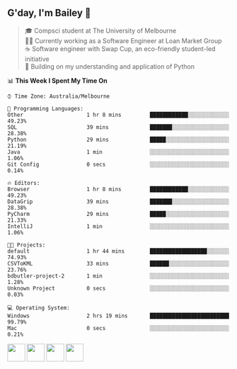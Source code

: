 ## G'day, I'm Bailey 👋

> 🎓 Compsci student at The University of Melbourne <br>
> 👨‍💻 Currently working as a Software Engineer at Loan Market Group <br>
> ☕️ Software engineer with Swap Cup, an eco-friendly student-led initiative <br>
> 🌱 Building on my understanding and application of Python

<!--START_SECTION:waka-->
📊 **This Week I Spent My Time On** 

```text
⌚︎ Time Zone: Australia/Melbourne

💬 Programming Languages: 
Other                    1 hr 8 mins         ████████████░░░░░░░░░░░░░   49.23% 
SQL                      39 mins             ███████░░░░░░░░░░░░░░░░░░   28.38% 
Python                   29 mins             █████░░░░░░░░░░░░░░░░░░░░   21.19% 
Java                     1 min               ░░░░░░░░░░░░░░░░░░░░░░░░░   1.06% 
Git Config               0 secs              ░░░░░░░░░░░░░░░░░░░░░░░░░   0.14%

🔥 Editors: 
Browser                  1 hr 8 mins         ████████████░░░░░░░░░░░░░   49.23% 
DataGrip                 39 mins             ███████░░░░░░░░░░░░░░░░░░   28.38% 
PyCharm                  29 mins             █████░░░░░░░░░░░░░░░░░░░░   21.33% 
IntelliJ                 1 min               ░░░░░░░░░░░░░░░░░░░░░░░░░   1.06%

🐱‍💻 Projects: 
default                  1 hr 44 mins        ██████████████████░░░░░░░   74.93% 
CSVToKML                 33 mins             ██████░░░░░░░░░░░░░░░░░░░   23.76% 
bdbutler-project-2       1 min               ░░░░░░░░░░░░░░░░░░░░░░░░░   1.28% 
Unknown Project          0 secs              ░░░░░░░░░░░░░░░░░░░░░░░░░   0.03%

💻 Operating System: 
Windows                  2 hrs 19 mins       █████████████████████████   99.79% 
Mac                      0 secs              ░░░░░░░░░░░░░░░░░░░░░░░░░   0.21%

```


<!--END_SECTION:waka-->

[<img height="40px" src="https://img.icons8.com/ios-filled/2x/linkedin.png">](https://linkedin.com/in/baileybutler1)
[<img height="40px" src="https://img.icons8.com/ios-filled/2x/github.png">](https://github.com/baely)
[<img height="40px" src="https://img.icons8.com/ios-filled/2x/salesforce.png">](https://trailblazer.me/id/baileybutler)
[<img height="40px" src="https://img.icons8.com/ios-filled/2x/instagram.png">](https://instagram.com/bae1y)

